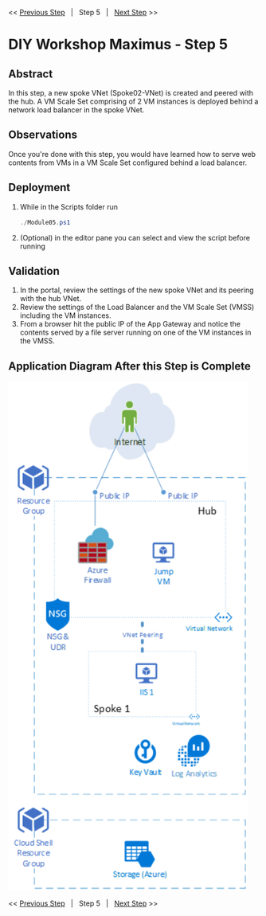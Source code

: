 << [Previous Step][Prev]&nbsp;&nbsp;&nbsp;|&nbsp;&nbsp;&nbsp;Step 5&nbsp;&nbsp;&nbsp;|&nbsp;&nbsp;&nbsp;[Next Step][Next] >> 

# DIY Workshop Maximus - Step 5

## Abstract
In this step, a new spoke VNet (Spoke02-VNet) is created and peered with the hub. A VM Scale Set comprising of 2 VM instances is deployed behind a network load balancer in the spoke VNet.

## Observations
Once you're done with this step, you would have learned how to serve web contents from VMs in a VM Scale Set configured behind a load balancer.



## Deployment
1. While in the Scripts folder run
   ```powershell
   ./Module05.ps1
   ```
2. (Optional) in the editor pane you can select and view the script before running

## Validation
1. In the portal, review the settings of the new spoke VNet and its peering with the hub VNet.
2. Review the settings of the Load Balancer and the VM Scale Set (VMSS) including the VM instances.
3. From a browser hit the public IP of the App Gateway and notice the contents served by a file server running on one of the VM instances in the VMSS. 
 

## Application Diagram After this Step is Complete
[![1]][1]

<< [Previous Step][Prev]&nbsp;&nbsp;&nbsp;|&nbsp;&nbsp;&nbsp;Step 5&nbsp;&nbsp;&nbsp;|&nbsp;&nbsp;&nbsp;[Next Step][Next] >> 

<!--Link References-->
[Prev]: ./Module04.md
[Next]: ./Module06.md

<!--Image References-->
[1]: ./Media/Step5.svg "As built diagram for step 5"
[2]: ./Media/UDR.svg "View of UDR assignments to the subnets" 